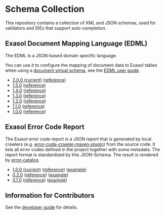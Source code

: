 # Schema Collection

This repository contains a collection of XML and JSON schemas, used for validators and IDEs that support auto-completion.

## Exasol Document Mapping Language (EDML)

The EDML is a JSON-based domain specific language.

You can use it to configure the mapping of document data to Exasol tables when using a [document virtual schema](https://github.com/exasol/virtual-schema-common-document), see the [EDML user guide](https://github.com/exasol/virtual-schema-common-document/blob/main/doc/user_guide/edml_user_guide.md).

* [2.0.0 (current)](edml-2.0.0.json) ([reference](https://exasol.github.io/schemas/edml-2.0.0/index.html))
* [1.5.0](edml-1.5.0.json) ([reference](https://exasol.github.io/schemas/edml-1.5.0/index.html))
* [1.4.0](edml-1.4.0.json) ([reference](https://exasol.github.io/schemas/edml-1.4.0/index.html))
* [1.3.0](edml-1.3.0.json) ([reference](https://exasol.github.io/schemas/edml-1.3.0/index.html))
* [1.2.0](edml-1.2.0.json) ([reference](https://exasol.github.io/schemas/edml-1.2.0/index.html))
* [1.1.0](edml-1.1.0.json) ([reference](https://exasol.github.io/schemas/edml-1.1.0/index.html))
* [1.0.0](edml-1.0.0.json) ([reference](https://exasol.github.io/schemas/edml-1.0.0/index.html))

## Exasol Error Code Report

The Exasol error code report is a JSON report that is generated by local crawlers (e.g. [error-code-crawler-maven-plugin](https://github.com/exasol/error-code-crawler-maven-plugin/)) from the source code. It lists all error codes defined in the project together with some metadata. The report format is standardized by this JSON-Schema. The result is rendered by [error-catalog](https://github.com/exasol/error-catalog).

* [1.0.0 (current)](error_code_report-1.0.0.json) ([reference](https://exasol.github.io/schemas/error_code_report-1.0.0/index.html)) ([example](error_code_report-1.0.0_example.json))
* [0.2.0](error_code_report-0.2.0.json) ([reference](https://exasol.github.io/schemas/error_code_report-0.2.0/index.html)) ([example](error_code_report-0.2.0_example.json))
* [0.1.0](error_code_report-0.1.0.json) ([reference](https://exasol.github.io/schemas/error_code_report-0.1.0/index.html)) ([example](error_code_report-0.1.0_example.json))

## Information for Contributors

See the [developer guide](https://github.com/exasol/schemas/blob/main/doc/developers_guide.md) for details.

